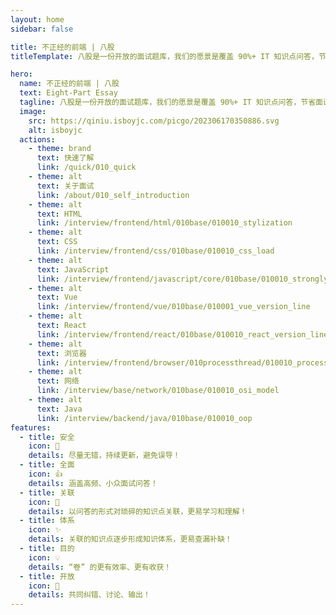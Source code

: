 ```yaml
---
layout: home
sidebar: false

title: 不正经的前端 | 八股
titleTemplate: 八股是一份开放的面试题库，我们的愿景是覆盖 90%+ IT 知识点问答，节省面试者和面试官的时间！同时也是一份结构化的知识图谱，源于学习，而不是刷题！

hero:
  name: 不正经的前端 | 八股
  text: Eight-Part Essay
  tagline: 八股是一份开放的面试题库，我们的愿景是覆盖 90%+ IT 知识点问答，节省面试者和面试官的时间！同时也是一份结构化的知识图谱，源于学习，而不是刷题！
  image:
    src: https://qiniu.isboyjc.com/picgo/202306170350886.svg
    alt: isboyjc
  actions:
    - theme: brand
      text: 快速了解
      link: /quick/010_quick
    - theme: alt
      text: 关于面试
      link: /about/010_self_introduction
    - theme: alt
      text: HTML
      link: /interview/frontend/html/010base/010010_stylization
    - theme: alt
      text: CSS
      link: /interview/frontend/css/010base/010010_css_load
    - theme: alt
      text: JavaScript
      link: /interview/frontend/javascript/core/010base/010010_stronglytype_and_weaklytype
    - theme: alt
      text: Vue
      link: /interview/frontend/vue/010base/010001_vue_version_line
    - theme: alt
      text: React
      link: /interview/frontend/react/010base/010010_react_version_line
    - theme: alt
      text: 浏览器
      link: /interview/frontend/browser/010processthread/010010_process_and_thread
    - theme: alt
      text: 网络
      link: /interview/base/network/010base/010010_osi_model
    - theme: alt
      text: Java
      link: /interview/backend/java/010base/010010_oop
features:
  - title: 安全
    icon: 🌟
    details: 尽量无错，持续更新，避免误导！
  - title: 全面
    icon: 👍
    details: 涵盖高频、小众面试问答！
  - title: 关联
    icon: 🔗
    details: 以问答的形式对琐碎的知识点关联，更易学习和理解！
  - title: 体系
    icon: ✨
    details: 关联的知识点逐步形成知识体系，更易查漏补缺！
  - title: 目的
    icon: 💡
    details: “卷” 的更有效率、更有收获！
  - title: 开放
    icon: 👀
    details: 共同纠错、讨论、输出！
---
```


<script setup>
import {
  VPTeamPage,
  VPTeamPageTitle,
  VPTeamMembers
} from 'vitepress/theme';
import { useData } from 'vitepress'
const data = useData()
const {icons, me} = data.theme.value 

const members = [
  {
    avatar: `https://www.github.com/${me.name}.png`,
    name: me.name,
    title: me.desc,
    desc: 'FE Developer<br/>',
    links: [
      { icon: icons.juejin, link: me.juejin },
      { icon: icons.github, link: me.github },
      { icon: 'twitter', link: me.twitter },
    ]
  },
  // {
  //   avatar: '',
  //   name: '',
  //   title: '',
  //   desc: 'FE Developer',
  //   links: [
  //     { icon: 'github', link: '' },
  //     {
  //      icon: { svg: icons.bilibili } ,link: "",
  //     },
  //   ]
  // },
]
</script>

<VPTeamPage>
  <VPTeamPageTitle>
    <template #title>
      核心成员
    </template>
  </VPTeamPageTitle>
  <VPTeamMembers
    :members="members"
  />
</VPTeamPage>

<HomContributors />

<HomeContent />